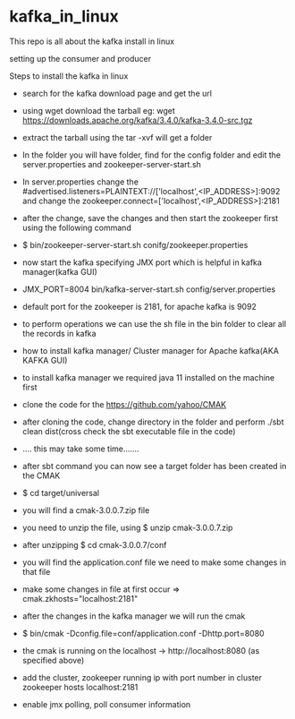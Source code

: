 # kafka_in_linux
This repo is all about the kafka install in linux

setting up the consumer and producer 



Steps to install the kafka in linux

- search for the kafka download page and get the url
- using wget download the tarball eg: wget https://downloads.apache.org/kafka/3.4.0/kafka-3.4.0-src.tgz
- extract the tarball using the tar -xvf will get a folder
- In the folder you will have folder, find for the config folder and edit the server.properties and zookeeper-server-start.sh 
- In server.properties change the #advertised.listeners=PLAINTEXT://['localhost',<IP_ADDRESS>]:9092 and change the zookeeper.connect=['localhost',<IP_ADDRESS>]:2181

- after the change, save the changes and then start the zookeeper first using the following command 
- $ bin/zookeeper-server-start.sh conifg/zookeeper.properties

- now start the kafka specifying JMX port which is helpful in kafka manager(kafka GUI) 
- JMX_PORT=8004 bin/kafka-server-start.sh config/server.properties
- default port for the zookeeper is 2181, for apache kafka is 9092

- to perform operations we can use the sh file in the bin folder to clear all the records in kafka

- how to install kafka manager/ Cluster manager for Apache kafka(AKA KAFKA GUI)
- to install kafka manager we required java 11 installed on the machine first
- clone the code for the https://github.com/yahoo/CMAK
- after cloning the code, change directory in the folder and perform ./sbt clean dist(cross check the sbt executable file in the code)
- .... this may take some time.......
- after sbt command you can now see a target folder has been created in the CMAK 
- $ cd target/universal
- you will find a cmak-3.0.0.7.zip file 
- you need to unzip the file, using $ unzip cmak-3.0.0.7.zip
- after unzipping $ cd cmak-3.0.0.7/conf
- you will find the application.conf file we need to make some changes in that file
- make some changes in file at  first occur => cmak.zkhosts="localhost:2181"

- after the changes in the kafka manager we will run the cmak
- $ bin/cmak -Dconfig.file=conf/application.conf -Dhttp.port=8080

- the cmak is running on the localhost -> http://localhost:8080 (as specified above)
- add the cluster, zookeeper running ip with port number in cluster zookeeper hosts localhost:2181
- enable jmx polling, poll consumer information 



